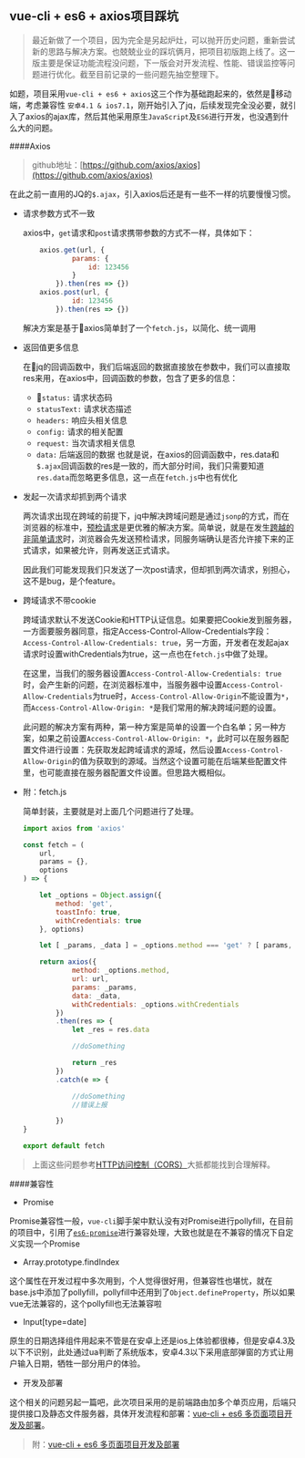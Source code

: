 ## vue-cli + es6 + axios项目踩坑

> 最近新做了一个项目，因为完全是另起炉灶，可以抛开历史问题，重新尝试新的思路与解决方案。也兢兢业业的踩坑俩月，把项目初版跑上线了。这一版主要是保证功能流程没问题，下一版会对开发流程、性能、错误监控等问题进行优化。截至目前记录的一些问题先抽空整理下。

如题，项目采用`vue-cli + es6 + axios`这三个作为基础跑起来的，依然是移动端，考虑兼容性 `安卓4.1 & ios7.1`，刚开始引入了jq，后续发现完全没必要，就引入了axios的ajax库，然后其他采用原生`JavaScript`及`ES6`进行开发，也没遇到什么大的问题。

####Axios

> github地址：[https://github.com/axios/axios](https://github.com/axios/axios)

在此之前一直用的JQ的`$.ajax`，引入axios后还是有一些不一样的坑要慢慢习惯。

* 请求参数方式不一致

    axios中，`get`请求和`post`请求携带参数的方式不一样，具体如下：

    ```javascript
        axios.get(url, {
                params: {
                    id: 123456
                }
            }).then(res => {})
        axios.post(url, {
                id: 123456
            }).then(res => {})
    ```
    解决方案是基于axios简单封了一个`fetch.js`，以简化、统一调用

* 返回值更多信息

    在jq的回调函数中，我们后端返回的数据直接放在参数中，我们可以直接取res来用，在axios中，回调函数的参数，包含了更多的信息：
    * `status:` 请求状态码
    * `statusText:` 请求状态描述
    * `headers:` 响应头相关信息
    * `config:` 请求的相关配置
    * `request:` 当次请求相关信息
    * `data:` 后端返回的数据
    也就是说，在axios的回调函数中，res.data和`$.ajax`回调函数的res是一致的，而大部分时间，我们只需要知道`res.data`而忽略更多信息，这一点在`fetch.js`中也有优化

* 发起一次请求却抓到两个请求

    两次请求出现在跨域的前提下，jq中解决跨域问题是通过`jsonp`的方式，而在浏览器的标准中，[预检请求](https://developer.mozilla.org/zh-CN/docs/Web/HTTP/Methods/OPTIONS)是更优雅的解决方案。简单说，就是在发生[跨越的非简单请求](http://www.ruanyifeng.com/blog/2016/04/cors.html)时，浏览器会先发送预检请求，同服务端确认是否允许接下来的正式请求，如果被允许，则再发送正式请求。

    因此我们可能发现我们只发送了一次post请求，但却抓到两次请求，别担心，这不是bug，是个feature。

* 跨域请求不带cookie

    跨域请求默认不发送Cookie和HTTP认证信息。如果要把Cookie发到服务器，一方面要服务器同意，指定Access-Control-Allow-Credentials字段：`Access-Control-Allow-Credentials: true`，另一方面，开发者在发起ajax请求时设置withCredentials为true，这一点也在`fetch.js`中做了处理。

    在这里，当我们的服务器设置`Access-Control-Allow-Credentials: true`时，会产生新的问题，在浏览器标准中，当服务器中设置`Access-Control-Allow-Credentials`为true时，`Access-Control-Allow-Origin`不能设置为`*`，而`Access-Control-Allow-Origin: *`是我们常用的解决跨域问题的设置。

    此问题的解决方案有两种，第一种方案是简单的设置一个白名单；另一种方案，如果之前设置`Access-Control-Allow-Origin: *`，此时可以在服务器配置文件进行设置：先获取发起跨域请求的源域，然后设置`Access-Control-Allow-Origin`的值为获取到的源域。当然这个设置可能在后端某些配置文件里，也可能直接在服务器配置文件设置。但思路大概相似。

* 附：fetch.js

    简单封装，主要就是对上面几个问题进行了处理。

    ```javascript
    import axios from 'axios'

    const fetch = (
        url, 
        params = {},
        options
    ) => {

        let _options = Object.assign({
            method: 'get',
            toastInfo: true,
            withCredentials: true
        }, options)

        let [ _params, _data ] = _options.method === 'get' ? [ params, ''] : [ '', params]

        return axios({
                method: _options.method,
                url: url,
                params: _params,
                data: _data,
                withCredentials: _options.withCredentials
            })
            .then(res => {
                let _res = res.data

                //doSomething

                return _res
            })
            .catch(e => {

                //doSomething
                //错误上报

            })
    }

    export default fetch
    ```

> 上面这些问题参考[HTTP访问控制（CORS）](https://developer.mozilla.org/zh-CN/docs/Web/HTTP/Access_control_CORS)大抵都能找到合理解释。

####兼容性

* Promise

Promise兼容性一般，`vue-cli`脚手架中默认没有对Promise进行pollyfill，在目前的项目中，引用了[`es6-promise`](https://github.com/stefanpenner/es6-promise)进行兼容处理，大致也就是在不兼容的情况下自定义实现一个Promise

* Array.prototype.findIndex

这个属性在开发过程中多次用到，个人觉得很好用，但兼容性也堪忧，就在base.js中添加了pollyfill，pollyfill中还用到了`Object.defineProperty`，所以如果vue无法兼容的，这个pollyfill也无法兼容啦

* Input[type=date]

原生的日期选择组件用起来不管是在安卓上还是ios上体验都很棒，但是安卓4.3及以下不识别，此处通过ua判断了系统版本，安卓4.3以下采用底部弹窗的方式让用户输入日期，牺牲一部分用户的体验。

* 开发及部署

这个相关的问题另起一篇吧，此次项目采用的是前端路由加多个单页应用，后端只提供接口及静态文件服务器，具体开发流程和部署：[vue-cli + es6 多页面项目开发及部署](../chapter7/section1.html)。

> 附：[vue-cli + es6 多页面项目开发及部署](../chapter7/section1.html)